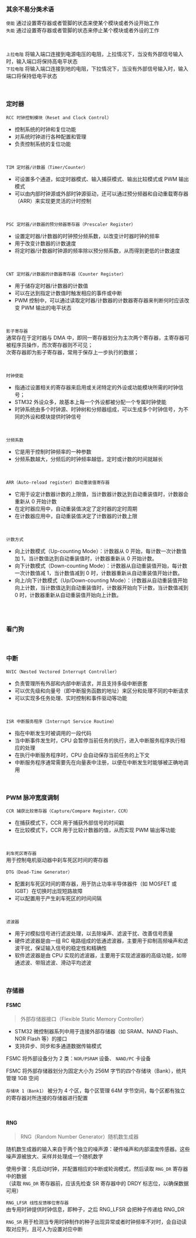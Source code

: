 ### 其余不易分类术语

`使能` 通过设置寄存器或者管脚的状态来使某个模块或者外设开始工作  
`失能` 通过设置寄存器或者管脚的状态来停止某个模块或者外设的工作

<br>

`上拉电阻` 将输入端口连接到电源电压的电阻，上拉情况下，当没有外部信号输入时，输入端口将保持高电平状态  
`下拉电阻` 将输入端口连接到地的电阻，下拉情况下，当没有外部信号输入时，输入端口将保持低电平状态

<br>

### 定时器

`RCC 时钟控制模块（Reset and Clock Control）`

- 控制系统的时钟和复位功能
- 对系统时钟进行各种配置和管理
- 负责控制系统的复位功能

<br>

`TIM 定时器/计数器（Timer/Counter）`

- 可设置多个通道，如定时器模式、输入捕获模式、输出比较模式或 PWM 输出模式
- 可以由内部时钟源或外部时钟源驱动，还可以通过预分频器和自动重载寄存器（ARR）来实现更灵活的计时控制

<br>

`PSC 定时器/计数器的预分频器寄存器（Prescaler Register）`

- 设置定时器/计数器的时钟预分频系数，以改变计时器时钟的频率
- 用于改变计数器的计数速度
- 将定时器/计数器时钟源的频率除以预分频系数，从而得到更低的计数速度

<br>

`CNT 定时器/计数器的计数器寄存器（Counter Register）`

- 用于储存定时器/计数器的计数值
- 可以在达到指定计数值时触发相应的事件或中断
- PWM 控制中，可以通过读取定时器/计数器的计数器寄存器来判断何时应该改变 PWM 输出的电平状态

<br>

`影子寄存器`  
通常存在于定时器与 DMA 中，即同一寄存器划分为主次两个寄存器，主寄存器可被程序员操作，而次寄存器则不可见；  
次寄存器即为影子寄存器，常用于保存上一步执行的数据；

<br>

`时钟使能`

- 指通过设置相关的寄存器来启用或关闭特定的外设或功能模块所需的时钟信号；
- STM32 外设众多，故基本上每一个外设都被分配一个专属时钟使能
- 时钟系统由多个时钟源、时钟树和分频器组成，可以生成多个时钟信号，为不同的外设和模块提供时钟信号

<br>

`分频系数`

- 它是用于控制时钟频率的一种参数
- 分频系数越大，分频后的时钟频率越低，定时或计数的时间就越长

<br>

`ARR（Auto-reload register）自动重装值寄存器`

- 它用于设定计数器计数的上限值，当计数器计数达到自动重装值时，计数器会重新从 0 开始计数
- 在定时器应用中，自动重装值决定了定时器的定时周期
- 在计数器应用中，自动重装值决定了计数器的计数上限

<br>

`计数方式`

- 向上计数模式（Up-counting Mode）：计数器从 0 开始，每计数一次计数值加 1，当计数值达到自动重装值时，计数器重新从 0 开始计数。
- 向下计数模式（Down-counting Mode）：计数器从自动重装值开始，每计数一次计数值减 1，当计数值减到 0 时，计数器重新从自动重装值开始计数。
- 向上/向下计数模式（Up/Down-counting Mode）：计数器从自动重装值开始向上计数，当计数值达到自动重装值时，计数器开始向下计数，当计数值减到 0 时，计数器重新从自动重装值开始向上计数。

<br>

<br>

### 看门狗

<br>

### 中断

`NVIC（Nested Vectored Interrupt Controller）`

- 负责管理所有外部和内部中断请求，并且支持多级中断嵌套
- 可以优先级和向量号（即中断服务函数的地址）来区分和处理不同的中断请求
- 可以实现多任务处理、实时控制和事件驱动等功能

<br>

`ISR 中断服务程序（Interrupt Service Routine）`

- 指在中断发生时被调用的一段代码
- 当中断事件发生时，CPU 会暂停当前任务的执行，进入中断服务程序执行相应的处理
- 在执行中断服务程序时，CPU 会自动保存当前任务的上下文
- 中断服务程序通常需要先在向量表中注册，以便在中断发生时能够被正确地调用

<br>

### PWM 脉冲宽度调制

`CCR 捕获比较寄存器（Capture/Compare Register，CCR）`

- 在捕获模式下，CCR 用于捕获外部信号的时间戳
- 在比较模式下，CCR 用于比较计数器的值，从而实现 PWM 输出等功能

<br>

`刹车死区寄存器`  
用于控制电机驱动器中刹车死区时间的寄存器

`DTG（Dead-Time Generator）`

- 配置刹车死区时间的寄存器，用于防止功率半导体器件（如 MOSFET 或 IGBT）在切换时出现短路故障
- 可以配置用于产生刹车死区的时间间隔

<br>

`滤波器`

- 用于对模拟信号进行滤波处理，以去除噪声、滤波干扰、改善信号质量
- 硬件滤波器是由一组 RC 电路组成的低通滤波器，主要用于抑制高频噪声和滤波干扰，保证输入信号的稳定性和精确性
- 软件滤波器是由 CPU 实现的滤波器，主要用于实现滤波器的高级功能，如带通滤波、带阻滤波、滑动平均滤波

<br>

### 存储器

#### FSMC

> 外部存储器接口（Flexible Static Memory Controller）

- STM32 微控制器系列中用于连接外部存储器（如 SRAM、NAND Flash、NOR Flash 等）的接口
- 支持异步、同步和多通道数据传输模式

FSMC 将外部设备分为 2 类：`NOR/PSRAM` 设备、
`NAND/PC` 卡设备

FSMC 将外部存储器划分为固定大小为 256M 字节的四个存储块（Bank），统共管理 1GB 空间

`存储块 1（Bank1）` 被分为 4 个区，每个区管理 64M 字节空间，每个区都有独立的寄存器对所连接的存储器进行配置

<br>

#### RNG

> RNG（Random Number Generator）随机数生成器

随机数生成器的输入来自于两个独立的噪声源：硬件噪声和内部温度传感器。这些噪声源被放大、采样并处理成一个随机数字

使用步骤：先启动时钟，并配置相应的中断或轮询模式，然后读取 `RNG_DR` 寄存器中的数据  
（读取 `RNG_DR` 寄存器前，应该先检查 SR 寄存器中的 DRDY 标志位，以确保数据可用）

`RNG_LFSR 线性反馈移位寄存器`  
由专用时钟提供时钟信息，即种子，之后 RNG_LFSR 会把种子传递给 RNG_DR

`RNG_SR` 用于检测当专用时钟制作的种子出现异常或者时钟频率不对时，会自动读取对应列，且可人为设置对应中断
